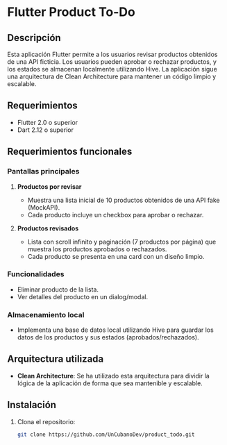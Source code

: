 # Flutter Product To-Do

## Descripción

Esta aplicación Flutter permite a los usuarios revisar productos obtenidos de una API ficticia. Los usuarios pueden aprobar o rechazar productos, y los estados se almacenan localmente utilizando Hive. La aplicación sigue una arquitectura de Clean Architecture para mantener un código limpio y escalable.

## Requerimientos

- Flutter 2.0 o superior
- Dart 2.12 o superior

## Requerimientos funcionales

### Pantallas principales

1. **Productos por revisar**

   - Muestra una lista inicial de 10 productos obtenidos de una API fake (MockAPI).
   - Cada producto incluye un checkbox para aprobar o rechazar.

2. **Productos revisados**
   - Lista con scroll infinito y paginación (7 productos por página) que muestra los productos aprobados o rechazados.
   - Cada producto se presenta en una card con un diseño limpio.

### Funcionalidades

- Eliminar producto de la lista.
- Ver detalles del producto en un dialog/modal.

### Almacenamiento local

- Implementa una base de datos local utilizando Hive para guardar los datos de los productos y sus estados (aprobados/rechazados).

## Arquitectura utilizada

- **Clean Architecture**: Se ha utilizado esta arquitectura para dividir la lógica de la aplicación de forma que sea mantenible y escalable.

## Instalación

1. Clona el repositorio:
   ```bash
   git clone https://github.com/UnCubanoDev/product_todo.git
   ```

